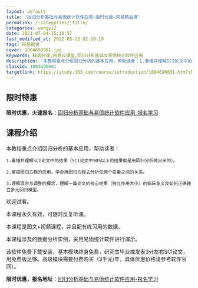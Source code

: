 ```yaml
---
layout: default
title: '回归分析基础与易侕统计软件应用-限时优惠-网易精品课'
permalink: /:categories/:title/
categories: wangyi2
date: 2021-07-04 15:10:57
last_modified_at: 2022-05-23 02:10:19
tags: 网易提供
cover: 1004690001.jpg
keywords: 精选网课,网易云课堂,回归分析基础与易侕统计软件应用
description: '本教程重点介绍回归分析的基本应用，帮助读者：1.看懂并理解SCI论文中的结果（SCI论文中90%以上的结果都是用回归分析'
classid: 1004690001
targetlink: https://study.163.com/course/introduction/1004690001.htm?share=1&shareId=1025206652&utm_campaign=share&utm_medium=iphoneShare&utm_source=&utm_u=1025206652
---
```


## 限时特惠

**限时优惠，火速报名**：[回归分析基础与易侕统计软件应用-报名学习](https://study.163.com/course/introduction/1004690001.htm?share=1&shareId=1025206652&utm_campaign=share&utm_medium=iphoneShare&utm_source=&utm_u=1025206652)

## 课程介绍

本教程重点介绍回归分析的基本应用，帮助读者：

	1.看懂并理解SCI论文中的结果（SCI论文中90%以上的结果都是用回归分析做出来的）。

	2.掌握回归方程的应用，学会用回归方程去分析任两个变量之间的关系。

	3.理解混杂与调整的概念，理解一篇论文的核心结果（独立作用大小）的临床意义及如何正确建立多元回归模型。 



欢迎试看。

本课程永久有效，可随时反复听课。

本课程是图文+视频课程，并且配有练习用的数据。



本课程涉及的数据分析实例，采用易侕统计软件进行演示。

该软件免费下载安装，基本模块终身免费，研究生毕业或发表3分左右SCI论文，用免费版足够。高级模块需要付费购买（3千元/年，具体优惠价格请参考软件官网）。

**限时优惠，报名地址**：[回归分析基础与易侕统计软件应用-报名学习](https://study.163.com/course/introduction/1004690001.htm?share=1&shareId=1025206652&utm_campaign=share&utm_medium=iphoneShare&utm_source=&utm_u=1025206652)

